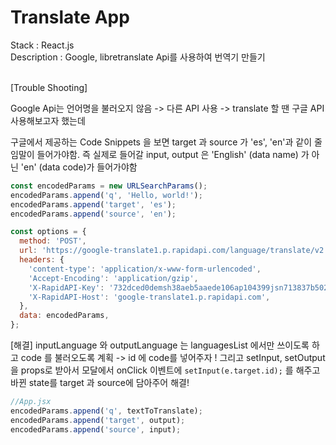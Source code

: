 # Translate App

Stack : React.js <br>
Description : Google, libretranslate Api를 사용하여 번역기 만들기
<br>
<br>

[Trouble Shooting]

Google Api는 언어명을 불러오지 않음
-> 다른 API 사용
-> translate 할 땐 구글 API 사용해보고자 했는데

구글에서 제공하는 Code Snippets 을 보면 target 과 source 가 'es', 'en'과 같이 줄임말이 들어가야함.
즉 실제로 들어갈 input, output 은 'English' (data name) 가 아닌 'en' (data code)가 들어가야함

```jsx
const encodedParams = new URLSearchParams();
encodedParams.append('q', 'Hello, world!');
encodedParams.append('target', 'es');
encodedParams.append('source', 'en');

const options = {
  method: 'POST',
  url: 'https://google-translate1.p.rapidapi.com/language/translate/v2',
  headers: {
    'content-type': 'application/x-www-form-urlencoded',
    'Accept-Encoding': 'application/gzip',
    'X-RapidAPI-Key': '732dced0demsh38aeb5aaede106ap104399jsn713837b502d8',
    'X-RapidAPI-Host': 'google-translate1.p.rapidapi.com',
  },
  data: encodedParams,
};
```

[해결]
inputLanguage 와 outputLanguage 는 languagesList 에서만 쓰이도록 하고 code 를 불러오도록 계획
-> id 에 code를 넣어주자 ! 그리고 setInput, setOutput을 props로 받아서 모달에서 onClick 이벤트에 `setInput(e.target.id);` 를 해주고 바뀐 state를 target 과 source에 담아주어 해결!

```jsx
//App.jsx
encodedParams.append('q', textToTranslate);
encodedParams.append('target', output);
encodedParams.append('source', input);
```
